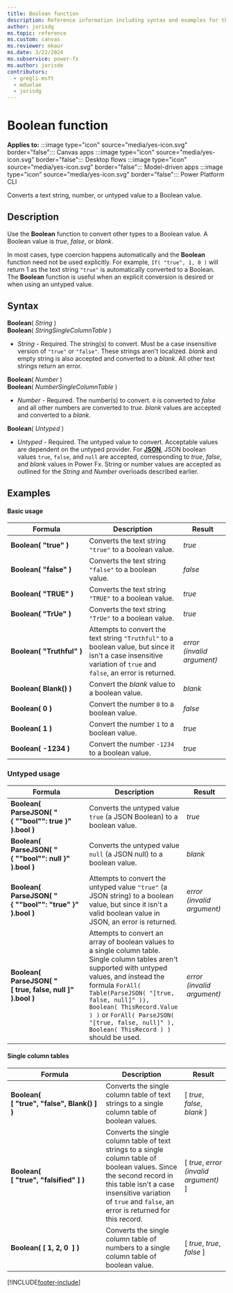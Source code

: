 ```yaml
---
title: Boolean function
description: Reference information including syntax and examples for the Boolean function.
author: jorisdg
ms.topic: reference
ms.custom: canvas
ms.reviewer: mkaur
ms.date: 3/22/2024
ms.subservice: power-fx
ms.author: jorisde
contributors:
  - gregli-msft
  - mduelae
  - jorisdg
---
```

# Boolean function

**Applies to:** :::image type="icon" source="media/yes-icon.svg" border="false"::: Canvas apps :::image type="icon" source="media/yes-icon.svg" border="false"::: Desktop flows :::image type="icon" source="media/yes-icon.svg" border="false"::: Model-driven apps :::image type="icon" source="media/yes-icon.svg" border="false"::: Power Platform CLI

Converts a text string, number, or untyped value to a Boolean value.

## Description

Use the **Boolean** function to convert other types to a Boolean value.  A Boolean value is *true*, *false*, or *blank*.

In most cases, type coercion happens automatically and the **Boolean** function need not be used explicitly.  For example, `If( "true", 1, 0 )` will return 1 as the text string `"true"` is automatically converted to a Boolean.  The **Boolean** function is useful when an explicit conversion is desired or when using an untyped value.

## Syntax

**Boolean**( *String* )<br>
**Boolean**( *StringSingleColumnTable* )

* *String* - Required. The string(s) to convert.  Must be a case insensitive version of `"true"` or `"false"`.  These strings aren't localized.  *blank* and empty string is also accepted and converted to a *blank*.  All other text strings return an error.

**Boolean**( *Number* )<br>
**Boolean**( *NumberSingleColumnTable* )

* *Number* - Required.  The number(s) to convert.  `0` is converted to *false* and all other numbers are converted to *true*.  *blank* values are accepted and converted to a *blank*.

**Boolean**( *Untyped* )

* *Untyped* - Required. The untyped value to convert.  Acceptable values are dependent on the untyped provider.  For [**JSON**](function-parsejson.md), JSON boolean values `true`, `false`, and `null` are accepted, corresponding to *true*, *false*, and *blank* values in Power Fx. String or number values are accepted as outlined for the *String* and *Number* overloads described earlier.

## Examples

#### Basic usage

| Formula | Description | Result |
| --- | --- | --- |
| **Boolean(&nbsp;"true"&nbsp;)** | Converts the text string `"true"` to a boolean value. | *true* |
| **Boolean(&nbsp;"false"&nbsp;)** | Converts the text string `"false"` to a boolean value. | *false* |
| **Boolean(&nbsp;"TRUE"&nbsp;)** | Converts the text string `"TRUE"` to a boolean value. | *true* |
| **Boolean(&nbsp;"TrUe"&nbsp;)** | Converts the text string `"TrUe"` to a boolean value. | *true* |
| **Boolean(&nbsp;"Truthful"&nbsp;)** | Attempts to convert the text string `"Truthful"` to a boolean value, but since it isn't a case insensitive variation of `true` and `false`, an error is returned. | *error (invalid argument)* |
| **Boolean(&nbsp;Blank()&nbsp;)** | Convert the *blank* value to a boolean value. | *blank* |
| **Boolean(&nbsp;0&nbsp;)** | Convert the number `0` to a boolean value. | *false* |
| **Boolean(&nbsp;1&nbsp;)** | Convert the number `1` to a boolean value. | *true* |
| **Boolean(&nbsp;-1234&nbsp;)** | Convert the number `-1234` to a boolean value. | *true* |

### Untyped usage

| Formula | Description | Result |
| --- | --- | --- |
| **Boolean( ParseJSON( "{&nbsp;""bool"":&nbsp;true&nbsp;}" ).bool )** | Converts the untyped value `true` (a JSON Boolean) to a boolean value. | *true* |
| **Boolean( ParseJSON( "{&nbsp;""bool"":&nbsp;null&nbsp;}" ).bool )** | Converts the untyped value `null` (a JSON null) to a boolean value. | *blank* |
| **Boolean( ParseJSON( "{&nbsp;""bool"":&nbsp;"true"&nbsp;}" ).bool )** | Attempts to convert the untyped value `"true"` (a JSON string) to a boolean value, but since it isn't a valid boolean value in JSON, an error is returned. | *error (invalid argument)* |
| **Boolean( ParseJSON( "[&nbsp;true,&nbsp;false,&nbsp;null&nbsp;]" ).bool )** | Attempts to convert an array of boolean values to a single column table.  Single column tables aren't supported with untyped values, and instead the formula `ForAll( Table(ParseJSON( "[true, false, null]" )), Boolean( ThisRecord.Value ) )` or `ForAll( ParseJSON( "[true, false, null]" ), Boolean( ThisRecord ) )` should be used. | *error (invalid argument)* |

#### Single column tables

| Formula | Description | Result |
| --- | --- | --- |
| **Boolean( [&nbsp;"true",&nbsp;"false",&nbsp;Blank()&nbsp;] )** | Converts the single column table of text strings to a single column table of boolean values. | [ *true*, *false*, *blank* ] |
| **Boolean( [&nbsp;"true",&nbsp;"falsified"&nbsp;] )** | Converts the single column table of text strings to a single column table of boolean values.  Since the second record in this table isn't a case insensitive variation of `true` and `false`, an error is returned for this record. | [ *true*, *error (invalid argument)* ] |
| **Boolean( [&nbsp;1,&nbsp;2,&nbsp;0 &nbsp;] )** | Converts the single column table of numbers to a single column table of boolean value. | [ *true*, *true*, *false* ] |

[!INCLUDE[footer-include](../../includes/footer-banner.md)]
